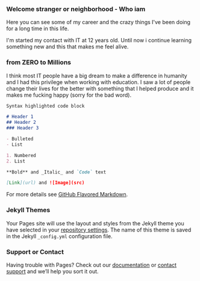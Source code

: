 ### Welcome stranger or neighborhood - Who iam
Here you can see some of my career and the crazy things I've been doing for a long time in this life.

I'm started my contact with IT at 12 years old. Until now i continue learning something new and this that makes me feel alive.

### from ZERO to Millions
I think most IT people have a big dream to make a difference in humanity and I had this privilege when working with education. I saw a lot of people change their lives for the better with something that I helped produce and it makes me fucking happy (sorry for the bad word).

```markdown
Syntax highlighted code block

# Header 1
## Header 2
### Header 3

- Bulleted
- List

1. Numbered
2. List

**Bold** and _Italic_ and `Code` text

[Link](url) and ![Image](src)
```

For more details see [GitHub Flavored Markdown](https://guides.github.com/features/mastering-markdown/).

### Jekyll Themes

Your Pages site will use the layout and styles from the Jekyll theme you have selected in your [repository settings](https://github.com/KelvynCarbone/kelvyncarbone.io/settings). The name of this theme is saved in the Jekyll `_config.yml` configuration file.

### Support or Contact

Having trouble with Pages? Check out our [documentation](https://help.github.com/categories/github-pages-basics/) or [contact support](https://github.com/contact) and we’ll help you sort it out.
